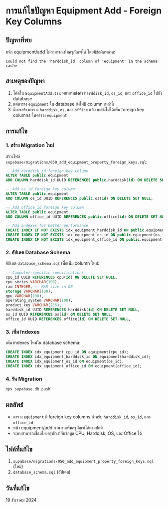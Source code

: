 # การแก้ไขปัญหา Equipment Add - Foreign Key Columns

## ปัญหาที่พบ
หน้า equipment/add ไม่สามารถเพิ่มครุภัณฑ์ได้ โดยมีข้อผิดพลาด:
```
Could not find the 'harddisk_id' column of 'equipment' in the schema cache
```

## สาเหตุของปัญหา
1. โค้ดใน `EquipmentAdd.tsx` พยายามส่งค่า `harddisk_id`, `os_id`, และ `office_id` ไปยัง database
2. แต่ตาราง `equipment` ใน database ยังไม่มี column เหล่านี้
3. มีการสร้างตาราง `harddisk`, `os`, และ `office` แล้ว แต่ยังไม่ได้เพิ่ม foreign key columns ในตาราง `equipment`

## การแก้ไข

### 1. สร้าง Migration ใหม่
สร้างไฟล์ `supabase/migrations/050_add_equipment_property_foreign_keys.sql`:

```sql
-- Add harddisk_id foreign key column
ALTER TABLE public.equipment
ADD COLUMN harddisk_id UUID REFERENCES public.harddisk(id) ON DELETE SET NULL;

-- Add os_id foreign key column
ALTER TABLE public.equipment
ADD COLUMN os_id UUID REFERENCES public.os(id) ON DELETE SET NULL;

-- Add office_id foreign key column
ALTER TABLE public.equipment
ADD COLUMN office_id UUID REFERENCES public.office(id) ON DELETE SET NULL;

-- Add indexes for better performance
CREATE INDEX IF NOT EXISTS idx_equipment_harddisk_id ON public.equipment(harddisk_id);
CREATE INDEX IF NOT EXISTS idx_equipment_os_id ON public.equipment(os_id);
CREATE INDEX IF NOT EXISTS idx_equipment_office_id ON public.equipment(office_id);
```

### 2. อัปเดต Database Schema
อัปเดต `database_schema.sql` เพื่อเพิ่ม column ใหม่:

```sql
-- Computer-specific specifications
cpu_id UUID REFERENCES cpu(id) ON DELETE SET NULL,
cpu_series VARCHAR(100),
ram INTEGER, -- RAM size in GB
storage VARCHAR(100),
gpu VARCHAR(100),
operating_system VARCHAR(100),
product_key VARCHAR(255),
harddisk_id UUID REFERENCES harddisk(id) ON DELETE SET NULL,
os_id UUID REFERENCES os(id) ON DELETE SET NULL,
office_id UUID REFERENCES office(id) ON DELETE SET NULL,
```

### 3. เพิ่ม Indexes
เพิ่ม indexes ใหม่ใน database schema:

```sql
CREATE INDEX idx_equipment_cpu_id ON equipment(cpu_id);
CREATE INDEX idx_equipment_harddisk_id ON equipment(harddisk_id);
CREATE INDEX idx_equipment_os_id ON equipment(os_id);
CREATE INDEX idx_equipment_office_id ON equipment(office_id);
```

### 4. รัน Migration
```bash
npx supabase db push
```

## ผลลัพธ์
- ตาราง `equipment` มี foreign key columns สำหรับ `harddisk_id`, `os_id`, และ `office_id`
- หน้า equipment/add สามารถเพิ่มครุภัณฑ์ได้ตามปกติ
- ระบบสามารถเชื่อมโยงครุภัณฑ์กับข้อมูล CPU, Harddisk, OS, และ Office ได้

## ไฟล์ที่แก้ไข
1. `supabase/migrations/050_add_equipment_property_foreign_keys.sql` (ใหม่)
2. `database_schema.sql` (อัปเดต)

## วันที่แก้ไข
19 ธันวาคม 2024 
